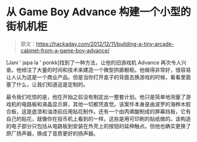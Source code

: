 # 从 Game Boy Advance 构建一个小型的街机机柜

> 原文：<https://hackaday.com/2012/12/11/building-a-tiny-arcade-cabinet-from-a-game-boy-advance/>

[Jani ' japa la ' ponkk]找到了一种方法，让他的旧游戏机 Advance 再次令人兴奋。他倾注了大量的时间和技术来建造一个微型拱廊橱柜。他做得非常好，很容易让人认为这是一个商业产品。但是当你打开盒子的背面去换游戏的时候，看看里面塞了什么，让我们知道这是定制的。

最令我们吃惊的是，他在开始之前没有制定出一整套计划。他只是简单地测量了游戏机的电路板和液晶显示屏，其他一切都凭直觉。该案件本身是由波罗的海桦木胶合板，这是底漆和油漆前应用贴花制作。还有一个由丙烯酸制成的屏幕挡板，它有自己的贴花，就像你在投币机上看到的一样。这些是用可印刷的贴纸做的。该构造的电子部分只包括从电路板到安装在外壳上的按钮的延伸触点。但他也确实更换了原厂扬声器，换成了音质更好的扬声器。